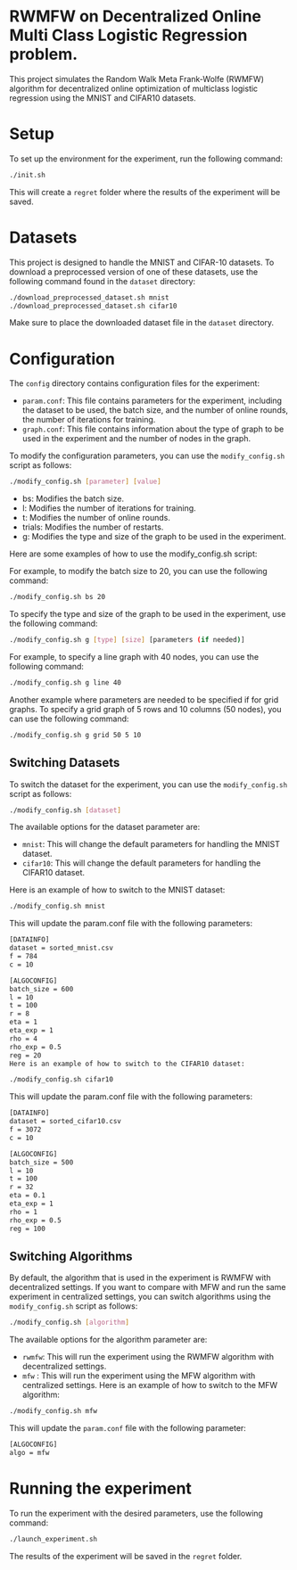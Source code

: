 
# RWMFW on Decentralized Online Multi Class Logistic Regression problem.

This project simulates the Random Walk Meta Frank-Wolfe (RWMFW) algorithm for decentralized online optimization of multiclass logistic regression using the MNIST and CIFAR10 datasets.

 # Setup
To set up the environment for the experiment, run the following command:

```bash
./init.sh
```

This will create a `regret` folder where the results of the experiment will be saved.

# Datasets
This project is designed to handle the MNIST and CIFAR-10 datasets. 
To download a preprocessed version of one of these datasets, 
use the following command found in the `dataset` directory:

```bash
./download_preprocessed_dataset.sh mnist
./download_preprocessed_dataset.sh cifar10
```
Make sure to place the downloaded dataset file in the `dataset` directory.

# Configuration
The `config` directory contains configuration files for the experiment:

- `param.conf`: This file contains parameters for the experiment, including the dataset to be used, the batch size, and the number of online rounds, the number of iterations for training.
- `graph.conf`: This file contains information about the type of graph to be used in the experiment and the number of nodes in the graph.


To modify the configuration parameters, you can use the `modify_config.sh` script as follows:

```bash
./modify_config.sh [parameter] [value]
```

- bs: Modifies the batch size.
- l: Modifies the number of iterations for training.
- t: Modifies the number of online rounds.
- trials: Modifies the number of restarts.
- g: Modifies the type and size of the graph to be used in the experiment.

Here are some examples of how to use the modify_config.sh script:

For example, to modify the batch size to 20, you can use the following command:

```bash
./modify_config.sh bs 20
```

To specify the type and size of the graph to be used in the experiment, use the following command:
```bash
./modify_config.sh g [type] [size] [parameters (if needed)]
```

For example, to specify a line graph with 40 nodes, you can use the following command:
```bash
./modify_config.sh g line 40
```

Another example where parameters are needed to be specified if for grid graphs.
To specify a grid graph of 5 rows and 10 columns (50 nodes), you can use the following command:
```bash
./modify_config.sh g grid 50 5 10
```

## Switching Datasets
To switch the dataset for the experiment, you can use the `modify_config.sh` script as follows:

```bash
./modify_config.sh [dataset]
```
The available options for the dataset parameter are:

- `mnist`: This will change the default parameters for handling the MNIST dataset.
- `cifar10`: This will change the default parameters for handling the CIFAR10 dataset.

Here is an example of how to switch to the MNIST dataset:

```bash
./modify_config.sh mnist
```
This will update the param.conf file with the following parameters:

```bash
[DATAINFO]
dataset = sorted_mnist.csv
f = 784
c = 10

[ALGOCONFIG]
batch_size = 600
l = 10
t = 100
r = 8
eta = 1
eta_exp = 1
rho = 4
rho_exp = 0.5
reg = 20
Here is an example of how to switch to the CIFAR10 dataset:
```
```bash
./modify_config.sh cifar10
```
This will update the param.conf file with the following parameters:

```bash
[DATAINFO]
dataset = sorted_cifar10.csv
f = 3072
c = 10

[ALGOCONFIG]
batch_size = 500
l = 10
t = 100
r = 32
eta = 0.1
eta_exp = 1
rho = 1
rho_exp = 0.5
reg = 100
```

## Switching Algorithms
By default, the algorithm that is used in the experiment is RWMFW with decentralized settings. If you want to compare with MFW and run the same experiment in centralized settings, you can switch algorithms using the `modify_config.sh` script as follows:

```bash
./modify_config.sh [algorithm]
```
The available options for the algorithm parameter are:

- `rwmfw`: This will run the experiment using the RWMFW algorithm with decentralized settings.
- `mfw` : This will run the experiment using the MFW algorithm with centralized settings.
Here is an example of how to switch to the MFW algorithm:

```bash
./modify_config.sh mfw
```
This will update the `param.conf` file with the following parameter:


```bash
[ALGOCONFIG]
algo = mfw
```

# Running the experiment
To run the experiment with the desired parameters, use the following command:

```bash
./launch_experiment.sh
```
The results of the experiment will be saved in the `regret` folder.
